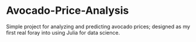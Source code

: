 # Avocado-Price-Analysis
Simple project for analyzing and predicting avocado prices; designed as my first real foray into using Julia for data science.
